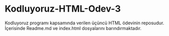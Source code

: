 # Kodluyoruz-HTML-Odev-3
Kodluyoruz programı kapsamında verilen üçüncü HTML ödevinin reposudur. İçerisinde Readme.md ve index.html dosyalarını barındırmaktadır.
